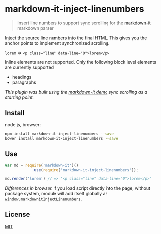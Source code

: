 # markdown-it-inject-linenumbers

> Insert line numbers to support sync scrolling for the [markdown-it](https://github.com/markdown-it/markdown-it) markdown parser.

Inject the source line numbers into the final HTML.  This gives you the anchor points to implement synchronized scrolling.

`lorem` => `<p class="line" data-line="0">lorem</p>`

Inline elements are not supported. Only the following block level elements are currently supported:

- headings
- paragraphs

_This plugin was built using the [markdown-it demo](https://github.com/markdown-it/markdown-it/tree/master/support/demo_template) sync scrolling as a starting point._

## Install

node.js, browser:

```bash
npm install markdown-it-inject-linenumbers --save
bower install markdown-it-inject-linenumbers --save
```

## Use

```js
var md = require('markdown-it')()
            .use(require('markdown-it-inject-linenumbers'));

md.render('lorem') // => '<p class="line" data-line="0">lorem</p>'
```

_Differences in browser._ If you load script directly into the page, without
package system, module will add itself globally as `window.markdownitInjectLinenumbers`.


## License

[MIT](https://github.com/digitalmoksha/markdown-it-inject-linenumbers/blob/master/LICENSE)
